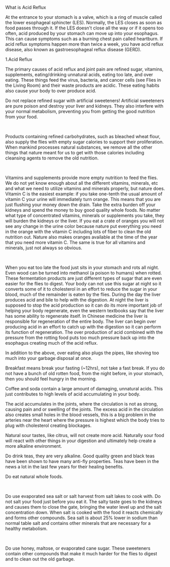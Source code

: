 
What is Acid Reflux

At the entrance to your stomach is a valve, which is a ring of muscle called the lower esophageal sphincter (LES). Normally, the LES closes as soon as food passes through it. If the LES doesn't close all the way or if it opens too often, acid produced by your stomach can move up into your esophagus. This can cause symptoms such as a burning chest pain called heartburn. If acid reflux symptoms happen more than twice a week, you have acid reflux disease, also known as gastroesophageal reflux disease (GERD).

1.Acid Reflux
 

The primary causes of acid reflux and joint pain are refined sugar, vitamins, supplements, eating/drinking unnatural acids, eating too late, and over eating. These things feed the virus, bacteria, and cancer cells (see Flies in the Living Room) and their waste products are acidic. These eating habits also cause your body to over produce acid.

 

Do not replace refined sugar with artificial sweeteners! Artificial sweeteners are pure poison and destroy your liver and kidneys. They also interfere with your normal metabolism, preventing you from getting the good nutrition from your food.

​

Products containing refined carbohydrates, such as bleached wheat flour, also supply the flies with empty sugar calories to support their proliferation. When mankind processes natural substances, we remove all the other things that nature meant for us to get with those calories including cleansing agents to remove the old nutrition.

​

 Vitamins and supplements provide more empty nutrition to feed the flies. We do not yet know enough about all the different vitamins, minerals, etc and what we need to utilize vitamins and minerals properly, but nature does. Vitamin C is the easiest example: if you take one-tenth the usual amount of vitamin C your urine will immediately turn orange. This means that you are just flushing your money down the drain. Take the extra burden off your kidneys and spend the money to buy good quality whole foods. No matter what type of concentrated vitamins, minerals or supplements you take, they will burden the kidneys or the liver. If you eat a crate of oranges you will not see any change in the urine color because nature put everything you need in the orange with the vitamin C including lots of fiber to clean the old nutrition out. Nature also makes oranges available at the time of the year that you need more vitamin C. The same is true for all vitamins and minerals, just not always so obvious.

​

 When you eat too late the food just sits in your stomach and rots all night. Even wood can be turned into methanol (a poison to humans) when rotted. These fermentation products are just different types of sugar that are even easier for the flies to digest. Your body can not use this sugar at night so it converts some of it to cholesterol in an effort to reduce the sugar in your blood, much of the remainder is eaten by the flies. During the day the liver produces acid and bile to help with the digestion. At night the liver is supposed to stop the acid production so it can do its more important job of helping your body regenerate, even the western textbooks say that the liver has some ability to regenerate itself. In Chinese medicine the liver is responsible for regeneration of the entire body. The liver can begin over producing acid in an effort to catch up with the digestion so it can perform its function of regeneration. The over production of acid combined with the pressure from the rotting food puts too much pressure back up into the esophagus creating much of the acid reflux.

 

In addition to the above, over eating also plugs the pipes, like shoving too much into your garbage disposal at once.

 

Breakfast means break your fasting (~12hrs), not take a fast break. If you do not have a bunch of old rotten food, from the night before, in your stomach, then you should feel hungry in the morning.

 

Coffee and soda contain a large amount of damaging, unnatural acids. This just contributes to high levels of acid accumulating in your body.

 

The acid accumulates in the joints, where the circulation is not as strong, causing pain and or swelling of the joints. The excess acid in the circulation also creates small holes in the blood vessels, this is a big problem in the arteries near the heart where the pressure is highest which the body tries to plug with cholesterol creating blockages.

 

Natural sour tastes, like citrus, will not create more acid. Naturally sour food will react with other things in your digestion and ultimately help create a more alkaline environment.

 

 Do drink teas, they are very alkaline. Good quality green and black teas have been shown to have many anti-fly properties. Teas have been in the news a lot in the last few years for their healing benefits.

 

Do eat natural whole foods.

​

Do use evaporated sea salt or salt harvest from salt lakes to cook with. Do not salt your food just before you eat it. The salty taste goes to the kidneys and causes them to close the gate, bringing the water level up and the salt concentration down. When salt is cooked with the food it reacts chemically and forms other compounds. Sea salt is about 25% lower in sodium than normal table salt and contains other minerals that are necessary for a healthy metabolism.

​

Do use honey, maltose, or evaporated cane sugar. These sweeteners contain other compounds that make it much harder for the flies to digest and to clean out the old garbage.

​